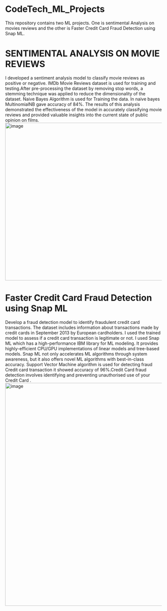 # CodeTech_ML_Projects
This repository contains two ML projects. One is sentimental Analysis on movies reviews and the other is Faster Credit Card Fraud Detection using Snap ML. 
# SENTIMENTAL ANALYSIS ON MOVIE REVIEWS
I developed a sentiment analysis model to classify movie reviews as positive or negative. IMDb Movie Reviews dataset is used for training and testing.After pre-processing the dataset by removing stop words, a stemming technique was applied to reduce the dimensionality of the dataset. Naive Bayes Algorithm is used for Training the data. In naive bayes MultinomialNB gave accuracy of 84%.  The results of this analysis demonstrated the effectiveness of the model in accurately classifying movie reviews and provided valuable insights into the current state of public opinion on films. 
<img width="508" alt="image" src="https://github.com/user-attachments/assets/f2d9c516-72d7-4584-8aa7-9ed38050b0b7">

# Faster Credit Card Fraud Detection using Snap ML
Develop a fraud detection model to identify fraudulent credit card transactions. The dataset includes information about transactions made by credit cards in September 2013 by European cardholders. I used the trained model to assess if a credit card transaction is legitimate or not. I used Snap ML which has a high-performance IBM library for ML modeling. It provides highly-efficient CPU/GPU implementations of linear models and tree-based models. Snap ML not only accelerates ML algorithms through system awareness, but it also offers novel ML algorithms with best-in-class accuracy. Support Vector Machine algorithm is used for detecting fraud Credit card transaction it showed accuracy of 96%.Credit Card fraud detection involves identifying and preventing unauthorised use of your Credit Card .
<img width="718" alt="image" src="https://github.com/user-attachments/assets/8b68dab1-2f0f-4b56-829d-fe29fbe59e38">

